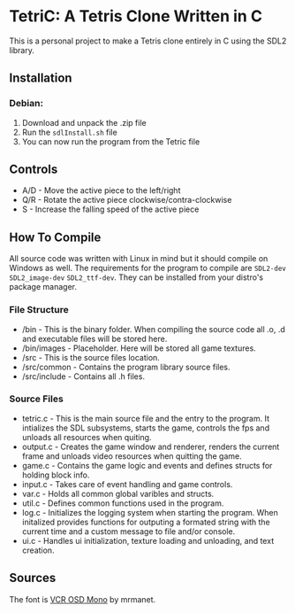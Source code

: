 # TetriC: A Tetris Clone Written in C

This is a personal project to make a Tetris clone entirely in C using the SDL2 library.

## Installation

### Debian:

1. Download and unpack the .zip file
2. Run the `sdlInstall.sh` file
3. You can now run the program from the Tetric file
  
## Controls

- A/D - Move the active piece to the left/right
- Q/R - Rotate the active piece clockwise/contra-clockwise
- S - Increase the falling speed of the active piece 

## How To Compile

All source code was written with Linux in mind but it should compile on Windows as well. The requirements for the program to compile are `SDL2-dev` `SDL2_image-dev` `SDL2_ttf-dev`.
They can be installed from your distro's package manager.

### File Structure

- /bin - This is the binary folder. When compiling the source code all .o, .d and executable files will be stored here.
- /bin/images - Placeholder. Here will be stored all game textures.
- /src - This is the source files location.
- /src/common - Contains the program library source files.
- /src/include - Contains all .h files.

### Source Files

- tetric.c - This is the main source file and the entry to the program. It intializes the SDL subsystems, starts the game, controls the fps and unloads all resources when quiting.
- output.c - Creates the game window and renderer, renders the current frame and unloads video resources when quitting the game.
- game.c - Contains the game logic and events and defines structs for holding block info.
- input.c - Takes care of event handling and game controls.
- var.c - Holds all common global varibles and structs.
- util.c - Defines common functions used in the program.
- log.c - Initializes the logging system when starting the program. When initalized provides functions for outputing a formated string with the current time and a custom message to file and/or console.
- ui.c - Handles ui initialization, texture loading and unloading, and text creation.

## Sources

The font is [VCR OSD Mono](https://www.1001freefonts.com/vcr-osd-mono.font) by mrmanet.
